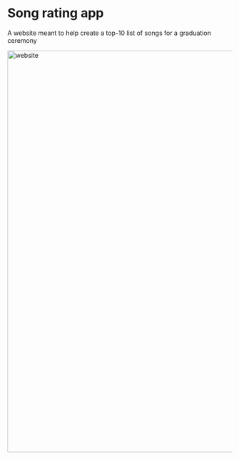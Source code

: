 # Song rating app
A website meant to help create a top-10 list of songs for a graduation ceremony<br>

<img src="https://user-images.githubusercontent.com/45406111/114323795-9d508480-9b2f-11eb-862e-f36223d2d25c.png" alt="website" width="900"/>
